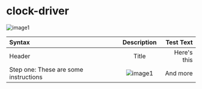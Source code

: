 # clock-driver

![image1](_MG_2800.JPG)

| Syntax      | Description | Test Text     |
| :---        |    :----:   |          ---: |
| Header      | Title       | Here's this   |
| Step one: These are some instructions   | ![image1](_MG_2800.JPG)        | And more      |
